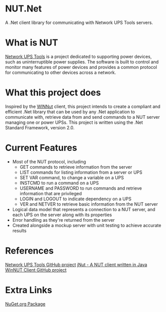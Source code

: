 # NUT.Net
A .Net client library for communicating with Network UPS Tools servers.

# What is NUT
[Network UPS Tools](https://networkupstools.org/index.html) is a project dedicated to supporting power devices, such as uninterruptible power supplies. The software is built to control and monitor many features of power devices and provides a common protocol for communicating to other devices across a network.

# What this project does
Inspired by the [WINNut](https://github.com/gawindx/WinNUT-Client) client, this project intends to create a compliant and efficient .Net library that can be used by any .Net application to communicate with, retrieve data from and send commands to a NUT server managing one or power UPSs. This project is written using the .Net Standard Framework, version 2.0.

# Current Features
- Most of the NUT protocol, including
  - GET commands to retrieve information from the server
  - LIST commands for listing information from a server or UPS
  - SET VAR command, to change a variable on a UPS
  - INSTCMD to run a command on a UPS
  - USERNAME and PASSWORD to run commands and retrieve information that are privileged
  - LOGIN and LOGOUT to indicate dependency on a UPS
  - VER and NETVER to retrieve basic information from the NUT server
- Logical data model that represents a connection to a NUT server, and each UPS on the server along with its properties
- Error handling as they're returned from the server
- Created alongside a mockup server with unit testing to achieve accurate results

# References
[Network UPS Tools GitHub project](https://github.com/networkupstools/nut/)
[jNut - A NUT client written in Java](https://github.com/networkupstools/jNut)
[WinNUT Client GitHub project](https://github.com/gawindx/WinNUT-Client)

# Extra Links
[NuGet.org Package](https://www.nuget.org/packages/NUTDotNetClient/)
